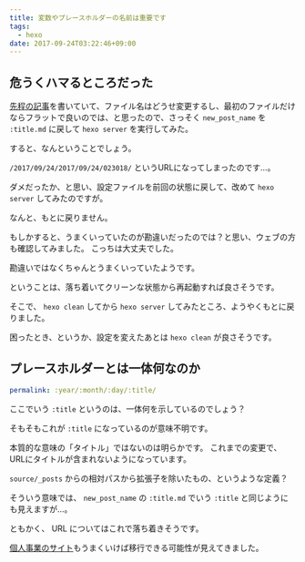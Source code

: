 ```yaml
---
title: 変数やプレースホルダーの名前は重要です
tags:
  - hexo
date: 2017-09-24T03:22:46+09:00
---
```


## 危うくハマるところだった

[先程の記事](/2017/09/23/145009/)を書いていて、ファイル名はどうせ変更するし、最初のファイルだけならフラットで良いのでは、と思ったので、さっそく `new_post_name` を `:title.md` に戻して `hexo server` を実行してみた。

すると、なんということでしょう。

`/2017/09/24/2017/09/24/023018/` というURLになってしまったのです…。

ダメだったか、と思い、設定ファイルを前回の状態に戻して、改めて `hexo server` してみたのですが。

なんと、もとに戻りません。

もしかすると、うまくいっていたのが勘違いだったのでは？と思い、ウェブの方も確認してみました。
こっちは大丈夫でした。

勘違いではなくちゃんとうまくいっていたようです。

ということは、落ち着いてクリーンな状態から再起動すれば良さそうです。

そこで、 `hexo clean` してから `hexo server` してみたところ、ようやくもとに戻りました。

困ったとき、というか、設定を変えたあとは `hexo clean` が良さそうです。

## プレースホルダーとは一体何なのか

```yaml _config.yml
permalink: :year/:month/:day/:title/
```

ここでいう `:title` というのは、一体何を示しているのでしょう？

そもそもこれが `:title` になっているのが意味不明です。

本質的な意味の「タイトル」ではないのは明らかです。
これまでの変更で、URLにタイトルが含まれないようになっています。

`source/_posts` からの相対パスから拡張子を除いたもの、というような定義？

そういう意味では、 `new_post_name` の `:title.md` でいう `:title` と同じようにも見えますが…。

ともかく、 URL についてはこれで落ち着きそうです。

[個人事業のサイト](http://www.nishimiyahara.net/)もうまくいけば移行できる可能性が見えてきました。
